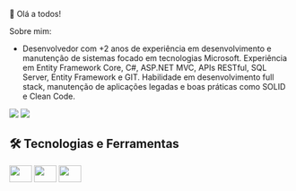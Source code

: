 👋 Olá a todos!

Sobre mim:
  
  * Desenvolvedor com +2 anos de experiência em desenvolvimento e manutenção de sistemas focado em tecnologias Microsoft. Experiência em Entity Framework Core, C#, ASP.NET MVC, APIs RESTful, SQL Server, Entity Framework e GIT. Habilidade em desenvolvimento full stack, manutenção de aplicações legadas e boas práticas como SOLID e Clean Code.

<div>
  <img src="https://github-readme-stats.vercel.app/api?username=wesley-silva&show_icons=true&theme=tokyonight" />
  <img src="https://github-readme-stats.vercel.app/api/top-langs/?username=wesley-silva&layout=compact&theme=tokyonight" />
</div>

## 🛠️ Tecnologias e Ferramentas
<div>
  <img align="center" alt="" height="30" width="40" src="https://cdn.jsdelivr.net/gh/devicons/devicon/icons/dotnetcore/dotnetcore-original.svg"/>
   <img align="center" alt="" height="30" width="40" src="https://cdn.jsdelivr.net/gh/devicons/devicon/icons/csharp/csharp-original.svg"/>
  <img align="center" alt="" height="30" width="40" src="https://cdn.jsdelivr.net/gh/devicons/devicon/icons/visualstudio/visualstudio-plain.svg"/>
</div>





